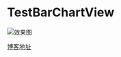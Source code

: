 # TestBarChartView
![效果图](https://github.com/XiaoXiuXiuYe/TestBarChartView/blob/master/TestBarChartView/QQ20181126-170359-HD.gif)

[博客地址](https://www.jianshu.com/p/85d8ecd95c14)
